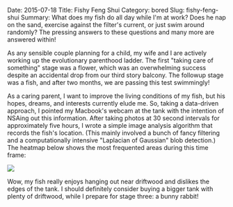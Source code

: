 Date: 2015-07-18
Title: Fishy Feng Shui
Category: bored
Slug: fishy-feng-shui
Summary: What does my fish do all day while I'm at work?  Does he nap on the sand, exercise against the filter's current, or just swim around randomly? The pressing answers to these questions and many more are answered within!

As any sensible couple planning for a child, my wife and I are actively working up the evolutionary parenthood
ladder. The first "taking care of something" stage was a flower, which was an overwhelming success despite an
accidental drop from our third story balcony. The followup stage was a fish, and after two months, we are 
passing this test swimmingly!
  
As a caring parent, I want to improve the living conditions of my fish, but his hopes, dreams, and interests
currently elude me. So, taking a data-driven approach, I pointed my Macbook's webcam at the tank with the
intention of NSAing out this information. After taking photos at 30 second intervals for approximately five hours,
I wrote a simple image analysis algorithm that records the fish's location. (This mainly involved a bunch of fancy
filtering and a computationally intensive "Laplacian of Gaussian" blob detection.) The heatmap below shows the most
frequented areas during this time frame:

<img src="/assets/2015/fishy-feng-shui/fishy-feng-shui.png" style='margin-top:10px;display:block;margin:auto;'>

Wow, my fish really enjoys hanging out near driftwood and dislikes the edges of the tank.  I should definitely consider
buying a bigger tank with plenty of driftwood, while I prepare for stage three: a bunny rabbit!
